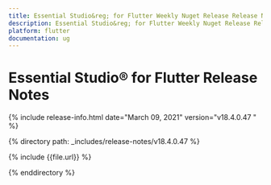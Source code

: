 ```yaml
---
title: Essential Studio&reg; for Flutter Weekly Nuget Release Release Notes  
description: Essential Studio&reg; for Flutter Weekly Nuget Release Release Notes  
platform: flutter
documentation: ug
---
```


# Essential Studio&reg; for Flutter  Release Notes  

{% include release-info.html date="March 09, 2021"  version="v18.4.0.47
" %} 


{% directory path: _includes/release-notes/v18.4.0.47
 %}

{% include {{file.url}} %}

{% enddirectory %}